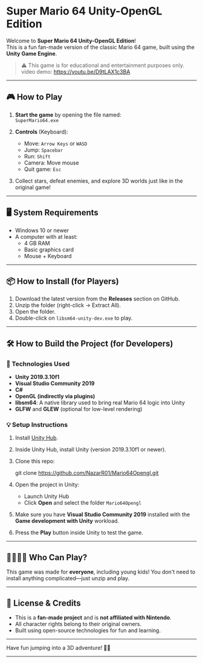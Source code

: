 # Super Mario 64 Unity-OpenGL Edition

Welcome to **Super Mario 64 Unity-OpenGL Edition**!  
This is a fun fan-made version of the classic Mario 64 game, built using the **Unity Game Engine**.

> ⚠️ This game is for educational and entertainment purposes only.
video demo: https://youtu.be/D9tLAX1c3BA
---

## 🎮 How to Play

1. **Start the game** by opening the file named:  
   `SuperMario64.exe`

2. **Controls** (Keyboard):
   - Move: `Arrow Keys` or `WASD`
   - Jump: `Spacebar`
   - Run: `Shift`
   - Camera: Move mouse
   - Quit game: `Esc`

3. Collect stars, defeat enemies, and explore 3D worlds just like in the original game!

---

## 🖥️ System Requirements

- Windows 10 or newer
- A computer with at least:
  - 4 GB RAM
  - Basic graphics card
  - Mouse + Keyboard

---

## 📦 How to Install (for Players)

1. Download the latest version from the **Releases** section on GitHub.
2. Unzip the folder (right-click → Extract All).
3. Open the folder.
4. Double-click on `libsm64-unity-dev.exe` to play.

---

## 🛠️ How to Build the Project (for Developers)

### 🧰 Technologies Used

- **Unity 2019.3.10f1**
- **Visual Studio Community 2019**
- **C#**
- **OpenGL (indirectly via plugins)**
- **libsm64**: A native library used to bring real Mario 64 logic into Unity
- **GLFW** and **GLEW** (optional for low-level rendering)

### 💡 Setup Instructions

1. Install [Unity Hub](https://unity.com/download).
2. Inside Unity Hub, install Unity (version 2019.3.10f1 or newer).
3. Clone this repo:

  
   git clone https://github.com/NazarR01/Mario64Opengl.git

4. Open the project in Unity:

   * Launch Unity Hub
   * Click **Open** and select the folder `Mario64Opengl`

5. Make sure you have **Visual Studio Community 2019** installed with the **Game development with Unity** workload.

6. Press the **Play** button inside Unity to test the game.

---

## 👨‍👩‍👧‍👦 Who Can Play?

This game was made for **everyone**, including young kids!
You don't need to install anything complicated—just unzip and play.

---

## 📜 License & Credits

* This is a **fan-made project** and is **not affiliated with Nintendo**.
* All character rights belong to their original owners.
* Built using open-source technologies for fun and learning.

---

Have fun jumping into a 3D adventure! 🍄✨


---
